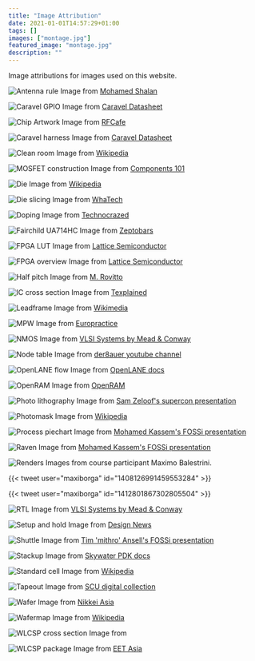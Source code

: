 ```yaml
---
title: "Image Attribution"
date: 2021-01-01T14:57:29+01:00
tags: []
images: ["montage.jpg"]
featured_image: "montage.jpg"
description: ""
---
```


Image attributions for images used on this website.

![Antenna rule](/antenna-rule.png)
Image from [Mohamed Shalan](https://www.youtube.com/watch?v=Vhyv0eq_mLU)

![Caravel GPIO](/caravel_gpio.png)
Image from [Caravel Datasheet](https://caravel-harness.readthedocs.io/en/latest/)

![Chip Artwork](/chip-artwork.jpeg)
Image from [RFCafe](https://www.rfcafe.com/miscellany/cool-pics/chip-art.htm)

![Caravel harness](/ciic_harness.png)
Image from [Caravel Datasheet](https://caravel-harness.readthedocs.io/en/latest/)

![Clean room](/clean-room.jpg)
Image from [Wikipedia](https://en.wikipedia.org/wiki/Cleanroom)

![MOSFET construction](/Construction-of-MOSFET.png)
Image from [Components 101](https://components101.com/articles/mosfet-symbol-working-operation-types-and-applications)

![Die](/die.jpg)
Image from [Wikipedia](https://en.wikipedia.org/wiki/Very_Large_Scale_Integration)

![Die slicing](/die-slicing.jpg)
Image from [WhaTech](https://www.whatech.com/markets-research/semiconductor-and-electronics/623348-wafer-dicing-saws-market-manufacturer-s-revenue-all-realized-positive-growth)

![Doping](/doping.png)
Image from [Technocrazed](https://www.technocrazed.com/2-5-electrons-and-u201cholesu2019u2019)

![Fairchild UA714HC](/Fairchild-UA714HC.jpg) 
Image from [Zeptobars](https://zeptobars.com/en/read/Fairchild-UA714HC-precision-opamp-fuses-trimming)

![FPGA LUT](/fpga-lut.png)
Image from [Lattice Semiconductor](http://www.latticesemi.com/iCE40)

![FPGA overview](/fpga-overview.png)
Image from [Lattice Semiconductor](http://www.latticesemi.com/iCE40)

![Half pitch](/half-pitch.png)
Image from [M. Rovitto](https://www.iue.tuwien.ac.at/phd/rovitto/node11.html)

![IC cross section](/ic-cross-section.jpeg)
Image from [Texplained](https://twitter.com/reivilo_t/status/1324402794783215616)

![Leadframe](/leadframe.jpg)
Image from [Wikimedia](https://commons.wikimedia.org/wiki/File:DIP_zagotovka.jpg)

![MPW](/mpw.jpg)
Image from [Europractice](https://europractice-ic.com/mpw-prototyping/)

![NMOS](/nmos.png)
Image from [VLSI Systems by Mead & Conway](https://www.researchgate.net/publication/234388249_Introduction_to_VLSI_systems)

![Node table](/node-table.png)
Image from [der8auer youtube channel](https://www.youtube.com/watch?v=1kQUXpZpLXI)

![OpenLANE flow](/openlane-flow.png)
Image from [OpenLANE docs](https://github.com/efabless/openlane)

![OpenRAM](/openram.jpg)
Image from [OpenRAM](https://openram.soe.ucsc.edu/)

![Photo lithography](/photolithography.png)
Image from [Sam Zeloof's supercon presentation](https://www.youtube.com/watch?v=23fTB3hG5cA)

![Photomask](/photomask.jpg)
Image from [Wikipedia](https://en.wikipedia.org/wiki/Photomask)

![Process piechart](/process-pie-chart.png)
Image from [Mohamed Kassem's FOSSi presentation](https://www.youtube.com/watch?v=HvWveK2fZt0)

![Raven](/raven.png)
Image from [Mohamed Kassem's FOSSi presentation](https://www.youtube.com/watch?v=HvWveK2fZt0)

![Renders](/maximo_render_1.jpeg)
Images from course participant Maximo Balestrini. 

{{< tweet user="maxiborga" id="1408126991459553284" >}}

{{< tweet user="maxiborga" id="1412801867302805504" >}}

![RTL](/rtl.png)
Image from [VLSI Systems by Mead & Conway](https://www.researchgate.net/publication/234388249_Introduction_to_VLSI_systems)

![Setup and hold](/setup_and_hold.png)
Image from [Design News](https://www.designnews.com/electronics-test/how-track-down-setup-and-hold-violations-mixed-signal-oscilloscope)

![Shuttle](/shuttle.png)
Image from [Tim 'mithro' Ansell's FOSSi presentation](https://www.youtube.com/watch?v=EczW2IWdnOM)

![Stackup](/stackup.png)
Image from [Skywater PDK docs](https://skywater-pdk.readthedocs.io/en/main/)

![Standard cell](/standardcell-3d.png)
Image from [Wikipedia](https://en.wikipedia.org/wiki/Standard_cell)

![Tapeout](/tapeout.png)
Image from [SCU digital collection](https://content.scu.edu/digital/collection/svhocdm/id/723)

![Wafer](/wafer.jpg)
Image from [Nikkei Asia](https://asia.nikkei.com/Editor-s-Picks/Interview/Silicon-wafer-maker-cautious-despite-strong-chip-demand)

![Wafermap](/wafermap.svg)
Image from [Wikipedia](https://en.wikipedia.org/wiki/Wafer_(electronics))

![WLCSP cross section](/wlcsp-cross-section.jpg)
Image from []()

![WLCSP package](/wlcsp-package.png)
Image from [EET Asia](https://www.eetasia.com/18121903-infineon-launches-industrial-wlcsp-esmi/)
